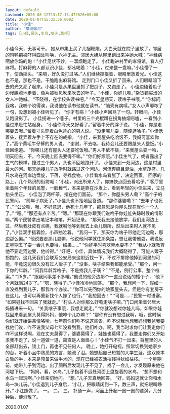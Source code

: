 ```yaml
---
layout: default
Lastmod: 2020-08-12T13:17:13.472626+00:00
date: 2020-01-07T15:31:36.000Z
title: "小佳"
author: "猫坂御河"
tags: [小佳,屋头,水鸟,啥子,莫得]
---
```


小佳今天，无事可干。 她从市集上买了几捆鞭炮，大白天就在院子里放了，邻居的鸡鸭鹅被吓得四处叫唤，六神无主。邻居大姐从屋里跑出来冲她大喊：“神经病啊放你妈的炮！”小佳见状不妙，一溜烟跑走了。 小佳跑进村里的麻将馆，看人打麻将。打麻将的人都认识小佳，都吆喝着：“小佳，过来整一盘嘛。”小佳懵了一下，使劲摇头。“来嘛，好久没打过咯。”人们继续撺掇着，眼睛里放着光。小佳这也不是，那也不是，干脆跑出麻将馆。 走到门口小佳又折了回来。人们眼睛暗下去的光又亮了起来。小佳只是从果盘里抓了把瓜子，又跑走了。 小佳边磕着瓜子边慢腾腾地走着，像片被秋风吹来吹去的叶子。“小佳，你娃儿嘞。”杂货铺买烟的女人冲她喊。 “不晓得，在学校头读书吧。” “今天星期天，读啥子书哦。” “你标问我咯，我啷个晓得诶，我说他在读书他就在读书。” “脑壳有病嗦。”女人小声嘟哝了一句，没想到被小佳听见了。 “你才有病！”小佳小声回骂了一句。转眼间，小佳又跑没影了。 小佳拐进一个巷子。村里的三个光棍蹲在拐角抽烟唠嗑，一看到小佳过来赶忙站起身。 “小佳你今天又好看了。”留着中分的胖子说。 “小佳，你是走哪耍去哦。”留着寸头穿着白色背心的男人说。 “没走哪儿耍，随便逛哈子。”小佳低着头，抚弄着左手上不存在的戒指。 “小佳，来我屋头吃哈饭不，我妈可喜欢你了。”高个黄毛牛仔裤的男人说。 “谢谢，不去咯，我待会儿还要跟屋头人整饭。”小佳回绝道。 “你哪儿还有屋头人还要吃饭哦。”男人不依不挠，“来我屋头耍一哈，明天回去，不，今天晚上回去要得不嘛。” “你们好烦哦。”小佳生气了，或者露出了生气的模样，撞过三个男人，头也不回地跑开了。 小佳来到一处河边，这是村里最大的河。那天她接儿子放学时就路过这个河边。河流奔腾且混浊，水草茂盛。几只水鸟在河岸边盘旋，下落，寻找食物。小佳看水鸟看腻了，决定回家。 回家的路上，几个熟识的街坊喊：“小佳，派出所来人了，你搞快点回去看哈子。” 客厅里坐着两个年轻的民警，一脸稚气，本来是靠在沙发上，看到年轻的小佳进来，立马抬头坐正。 小佳泡了两杯茶，摆在他们面前。 “那个，你屋头男人嘞？”高个子的民警问。 “前年子病死了。”小佳头也不抬地回答道。 “那你婆婆嘞？” “去年子也死了。” “公公嘞，哦，不好意思，他死十几年了，那意思是你屋头现在就你一个人了。” “嗯。” “那还有点辛苦。” “嗯。” “那现在你跟我们说哈子你娃娃失踪时候的情形嘛。”两个民警拿出笔记本和笔，开始记录。 “那天我去接他放学，我们走河边上过，然后我肚皮有点痛，我就喊他等到我去上会儿厕所，然后出来时人就不见了。”小佳双手捂着脸，小声抽泣着。 “我问一下，那天你为啥子带他走河边嘞，那边那么偏。” “他说要走那儿耍嘛，他说他同学就住那条路，想让我带他耍，我说反正星期五了耍一会儿也要得，结果……” “你娃平时喜欢弄水耍不？” “我从小就教育他不要走河边耍，他听得。” “好吧，小佳，具体情况我们大概晓得了，可能人贩子拐跑的，这几天我们会联系公安局来这附近找一下，不过不排除他掉到河里的可能，毕竟这边很久没有过人贩子了。” “没事，啥子结果我都能承受。” “那个，问一下你的年龄。” “问我年龄弄啥子，不是找我儿子唛？” “不是，例行公事，整个档案。” “25岁。” “跟我同事差不多哦。”他说的他旁边那个一直没说话的矮个子，“他下个月就满24岁了。” “嗯，晓得了。”小佳冷冷地回答。 “那个，我想问一下，假如一直没找到我儿子，那我咋个办诶。” “你可以先回你的娘家屋头去。但是你有套房子在这儿，也可以再重新找个人嫁了也行。” “我想回去！” “可是……”民警一时语塞。 “如果娃找不回来了我就走。” “村头人对你那么好嘞走啥子嘛。”门口闲坐着邻居大妈插进来一句。 “关我啥子事哦，我想走就走。” “你就没想过你娃儿吗，如果你娃找回来看到屋头莫得妈妈，他咋个儿办嘛？” “那你有没有想过我啊，哦，这时候你们就开始讲亲情咯嗦，七年前你们咋不说这些诶，咋不说我也想我妈想我爸我要找他们诶，咋不说我父母七年没看到我，他们咋办，啊，我当时求你们让我走你们咋不这样说啊，现在丈夫莫得了，婆婆莫得了，娃娃也莫得了，我要走你们又开始求我不走了，说一道做一道，简直是人面兽心！”小佳气不打一出来，将屋里的人全部赶出去，锁上门，再也不见任何人。 晚上，她打开电视，照常切换到她家乡的台，听着小品中熟悉的方言，她流了泪。她想起自己短暂的大学生涯。这双原本白皙的手，本来是预备来做手术的，现在已经被农活摧残得犹如枯枝。 一个星期前，她带儿子到河边。出了厕所后发现儿子不见了，找了一会儿，才发现原来他在河堤下玩。 “妈妈，看，水鸟。”儿子指着不远处河面上盘旋着的水鸟。 “想不想和水鸟一起玩啊。”小佳亲切地问。 “想。”儿子天真地回答。 “好，妈妈这就让你和水鸟一块儿玩。”小佳退到儿子身后，“小江，把眼睛闭到一下，数三声，就把眼睛睁开。” 小江照做了。 一。 二。 三。 扑通一声，河面上升起一圈一圈的涟漪，几分钟后，便消散了。

2020.01.07

